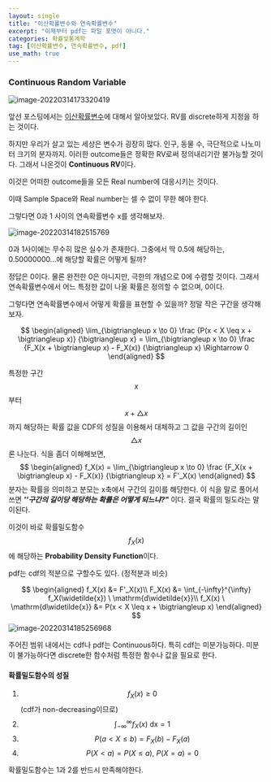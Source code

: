 ```yaml
---
layout: single
title: "이산확률변수와 연속확률변수"
excerpt: "이제부터 pdf는 파일 포맷이 아니다."
categories: 확률및통계학
tag: [이산확률변수, 연속확률변수, pdf]
use_math: true
---
```


### Continuous Random Variable



![image-20220314173320419](https://raw.githubusercontent.com/kjw9899/kjw9899.github.io/master/kjw9899/kjw9899.github.io/assets/images/image-20220314173320419.png)

앞선 포스팅에서는 [이산확률변수](https://kjw9899.github.io/%ED%99%95%EB%A5%A0%EB%B0%8F%ED%86%B5%EA%B3%84%ED%95%99/PS-4/)에 대해서 알아보았다. RV를 discrete하게 지정을 하는 것이다. 

하지만 우리가 살고 있는 세상은 변수가 굉장히 많다. 인구, 동물 수, 극단적으로 나노미터 크기의 분자까지. 이러한 outcome들은 정확한 RV로써 정의내리기란 불가능할 것이다. 그래서 나온것이 **Continuous RV**이다.

이것은 어떠한 outcome들을 모든 Real number에 대응시키는 것이다.

이때 Sample Space와 Real number는 셀 수 없이 무한 해야 한다.



그렇다면  0과 1 사이의 연속확률변수 x를 생각해보자.

![image-20220314182515769](https://raw.githubusercontent.com/kjw9899/kjw9899.github.io/master/kjw9899/kjw9899.github.io/assets/images/image-20220314182515769.png)



0과 1사이에는 무수히 많은 실수가 존재한다. 그중에서 딱 0.5에 해당하는, 0.50000000...에 해당할 확률은 어떻게 될까? 

정답은 0이다. 물론 완전한 0은 아니지만, 극한의 개념으로 0에 수렴할 것이다. 그래서 연속확률변수에서 어느 특정한 값이 나올 확률은 정의할 수 없으며, 0이다.



그렇다면 연속확률변수에서 어떻게 확률을 표현할 수 있을까? 정말 작은 구간을 생각해보자.


$$
\begin{aligned}
\lim_{\bigtriangleup x \to 0} \frac {P(x < X \leq x + \bigtriangleup x)} {\bigtriangleup x} =
\lim_{\bigtriangleup x \to 0} \frac {F_X(x + \bigtriangleup x) - F_X(x)} {\bigtriangleup x} \Rightarrow 0
\end{aligned}
$$




특정한 구간 $$x$$부터 $$ x + \bigtriangleup x$$ 까지 해당하는 확률 값을 CDF의 성질을 이용해서 대체하고 그 값을 구간의 길이인 $$\bigtriangleup x$$론 나눈다. 식을 좀더 이해해보면,
$$
\begin{aligned}
f_X(x) = \lim_{\bigtriangleup x \to 0} \frac {F_X(x + \bigtriangleup x) - F_X(x)} {\bigtriangleup x} = F'_X(x)
\end{aligned}
$$
분자는 확률을 의미하고 분모는 x축에서 구간의 길이를 해당한다. 이 식을 말로 풀어서 쓰면 ***''구간의 길이당 해당하는 확률은 어떻게 되느냐?"*** 이다. 결국 확률의 밀도라는 말이된다.

이것이 바로 확률밀도함수$$f_X(x)$$에 해당하는 **Probability Density Function**이다.



pdf는 cdf의 적분으로 구할수도 있다. (정적분과 비슷)


$$
\begin{aligned}
f_X(x) &= F'_X(x)\\
F_X(x) &= \int_{-\infty}^{\infty} f_X(\widetilde{x}) \ \mathrm{d\widetilde{x}}\\
f_X(x) \ \mathrm{d\widetilde{x}} &= P(x < X \leq x + \bigtriangleup x)
\end{aligned}
$$
![image-20220314185256968](https://raw.githubusercontent.com/kjw9899/kjw9899.github.io/master/kjw9899/kjw9899.github.io/assets/images/image-20220314185256968.png)



주어진 범위 내에서는 cdf나 pdf는 Continuous하다. 특히 cdf는 미분가능하다. 미분이 불가능하다면 discrete한 함수처럼 특정한 함수나 값을 필요로 한다.



#### 확률밀도함수의 성질

1. $$f_X(x) \geq 0$$ (cdf가 non-decreasing이므로)
2. $$\int_{-\infty}^{\infty} f_X(x) \ \mathrm{dx} = 1$$
3. $$P(a < X \leq b) = F_X(b) - F_X(a)$$
4. $$P(X<a) = P(X \leq a),\ P(X=a) =0$$

확률밀도함수는 1과 2를 반드시 만족해야한다.

























